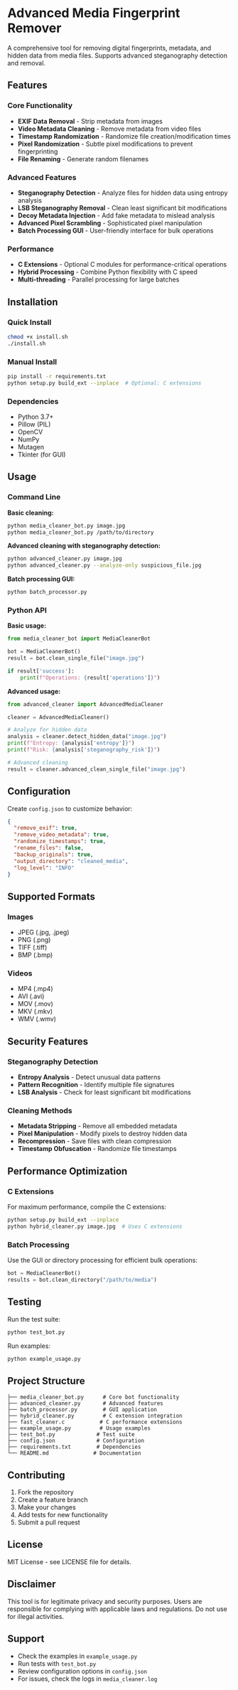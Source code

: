 # Advanced Media Fingerprint Remover

A comprehensive tool for removing digital fingerprints, metadata, and hidden data from media files. Supports advanced steganography detection and removal.

## Features

### Core Functionality

- **EXIF Data Removal** - Strip metadata from images
- **Video Metadata Cleaning** - Remove metadata from video files
- **Timestamp Randomization** - Randomize file creation/modification times
- **Pixel Randomization** - Subtle pixel modifications to prevent fingerprinting
- **File Renaming** - Generate random filenames

### Advanced Features

- **Steganography Detection** - Analyze files for hidden data using entropy analysis
- **LSB Steganography Removal** - Clean least significant bit modifications
- **Decoy Metadata Injection** - Add fake metadata to mislead analysis
- **Advanced Pixel Scrambling** - Sophisticated pixel manipulation
- **Batch Processing GUI** - User-friendly interface for bulk operations

### Performance

- **C Extensions** - Optional C modules for performance-critical operations
- **Hybrid Processing** - Combine Python flexibility with C speed
- **Multi-threading** - Parallel processing for large batches

## Installation

### Quick Install

```bash
chmod +x install.sh
./install.sh
```

### Manual Install

```bash
pip install -r requirements.txt
python setup.py build_ext --inplace  # Optional: C extensions
```

### Dependencies

- Python 3.7+
- Pillow (PIL)
- OpenCV
- NumPy
- Mutagen
- Tkinter (for GUI)

## Usage

### Command Line

**Basic cleaning:**

```bash
python media_cleaner_bot.py image.jpg
python media_cleaner_bot.py /path/to/directory
```

**Advanced cleaning with steganography detection:**

```bash
python advanced_cleaner.py image.jpg
python advanced_cleaner.py --analyze-only suspicious_file.jpg
```

**Batch processing GUI:**

```bash
python batch_processor.py
```

### Python API

**Basic usage:**

```python
from media_cleaner_bot import MediaCleanerBot

bot = MediaCleanerBot()
result = bot.clean_single_file("image.jpg")

if result['success']:
    print(f"Operations: {result['operations']}")
```

**Advanced usage:**

```python
from advanced_cleaner import AdvancedMediaCleaner

cleaner = AdvancedMediaCleaner()

# Analyze for hidden data
analysis = cleaner.detect_hidden_data("image.jpg")
print(f"Entropy: {analysis['entropy']}")
print(f"Risk: {analysis['steganography_risk']}")

# Advanced cleaning
result = cleaner.advanced_clean_single_file("image.jpg")
```

## Configuration

Create `config.json` to customize behavior:

```json
{
  "remove_exif": true,
  "remove_video_metadata": true,
  "randomize_timestamps": true,
  "rename_files": false,
  "backup_originals": true,
  "output_directory": "cleaned_media",
  "log_level": "INFO"
}
```

## Supported Formats

### Images

- JPEG (.jpg, .jpeg)
- PNG (.png)
- TIFF (.tiff)
- BMP (.bmp)

### Videos

- MP4 (.mp4)
- AVI (.avi)
- MOV (.mov)
- MKV (.mkv)
- WMV (.wmv)

## Security Features

### Steganography Detection

- **Entropy Analysis** - Detect unusual data patterns
- **Pattern Recognition** - Identify multiple file signatures
- **LSB Analysis** - Check for least significant bit modifications

### Cleaning Methods

- **Metadata Stripping** - Remove all embedded metadata
- **Pixel Manipulation** - Modify pixels to destroy hidden data
- **Recompression** - Save files with clean compression
- **Timestamp Obfuscation** - Randomize file timestamps

## Performance Optimization

### C Extensions

For maximum performance, compile the C extensions:

```bash
python setup.py build_ext --inplace
python hybrid_cleaner.py image.jpg  # Uses C extensions
```

### Batch Processing

Use the GUI or directory processing for efficient bulk operations:

```python
bot = MediaCleanerBot()
results = bot.clean_directory("/path/to/media")
```

## Testing

Run the test suite:

```bash
python test_bot.py
```

Run examples:

```bash
python example_usage.py
```

## Project Structure

```
├── media_cleaner_bot.py      # Core bot functionality
├── advanced_cleaner.py       # Advanced features
├── batch_processor.py        # GUI application
├── hybrid_cleaner.py         # C extension integration
├── fast_cleaner.c           # C performance extensions
├── example_usage.py         # Usage examples
├── test_bot.py             # Test suite
├── config.json             # Configuration
├── requirements.txt        # Dependencies
└── README.md              # Documentation
```

## Contributing

1. Fork the repository
2. Create a feature branch
3. Make your changes
4. Add tests for new functionality
5. Submit a pull request

## License

MIT License - see LICENSE file for details.

## Disclaimer

This tool is for legitimate privacy and security purposes. Users are responsible for complying with applicable laws and regulations. Do not use for illegal activities.

## Support

- Check the examples in `example_usage.py`
- Run tests with `test_bot.py`
- Review configuration options in `config.json`
- For issues, check the logs in `media_cleaner.log`

